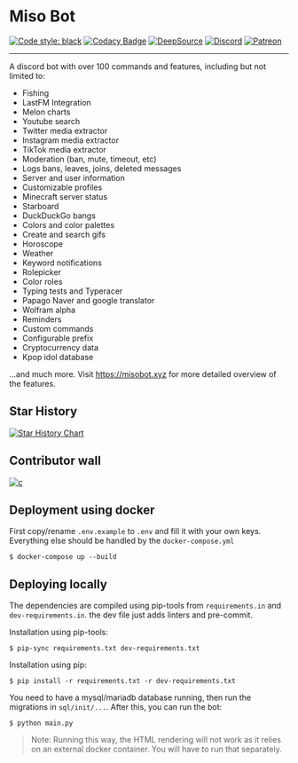# Miso Bot

[![Code style: black](https://img.shields.io/badge/code%20style-black-000000.svg)](https://github.com/psf/black)
[![Codacy Badge](https://api.codacy.com/project/badge/Grade/84479f7c0f4c44a6aa2ba435e0215436)](https://app.codacy.com/manual/joinemm/miso-bot?utm_source=github.com&utm_medium=referral&utm_content=joinemm/miso-bot&utm_campaign=Badge_Grade_Dashboard)
[![DeepSource](https://deepsource.io/gh/joinemm/miso-bot.svg/?label=active+issues&show_trend=true&token=0E1BBh1I4k_HkqRvfRy86yMc)](https://deepsource.io/gh/joinemm/miso-bot/?ref=repository-badge)
[![Discord](https://img.shields.io/discord/652904322706833409.svg?label=&logo=discord&logoColor=ffffff&color=7389D8&labelColor=6A7EC2)](https://discord.gg/RzDW3Ne)
[![Patreon](https://img.shields.io/badge/Patreon-donate-orange.svg)](https://www.patreon.com/joinemm)

* * *

A discord bot with over 100 commands and features, including but not limited to:

-   Fishing
-   LastFM Integration
-   Melon charts
-   Youtube search
-   Twitter media extractor
-   Instagram media extractor
-   TikTok media extractor
-   Moderation (ban, mute, timeout, etc)
-   Logs bans, leaves, joins, deleted messages
-   Server and user information
-   Customizable profiles
-   Minecraft server status
-   Starboard
-   DuckDuckGo bangs
-   Colors and color palettes
-   Create and search gifs
-   Horoscope
-   Weather
-   Keyword notifications
-   Rolepicker
-   Color roles
-   Typing tests and Typeracer
-   Papago Naver and google translator
-   Wolfram alpha
-   Reminders
-   Custom commands
-   Configurable prefix
-   Cryptocurrency data
-   Kpop idol database

...and much more. Visit <https://misobot.xyz> for more detailed overview of the features.

## Star History

[![Star History Chart](https://api.star-history.com/svg?repos=joinemm/miso-bot&type=Date)](https://star-history.com/#joinemm/miso-bot&Date)

## Contributor wall

[![c](https://contrib.rocks/image?repo=joinemm/miso-bot)](https://github.com/joinemm/miso-bot/graphs/contributors)

## Deployment using docker

First copy/rename `.env.example` to `.env` and fill it with your own keys.
Everything else should be handled by the `docker-compose.yml`

    $ docker-compose up --build

## Deploying locally

The dependencies are compiled using pip-tools from `requirements.in` and `dev-requirements.in`. the dev file just adds linters and pre-commit.

Installation using pip-tools:

    $ pip-sync requirements.txt dev-requirements.txt

Installation using pip:

    $ pip install -r requirements.txt -r dev-requirements.txt

You need to have a mysql/mariadb database running, then run the migrations in `sql/init/...`. After this, you can run the bot:

    $ python main.py

> Note: Running this way, the HTML rendering will not work as it relies on an external docker container. You will have to run that separately.



